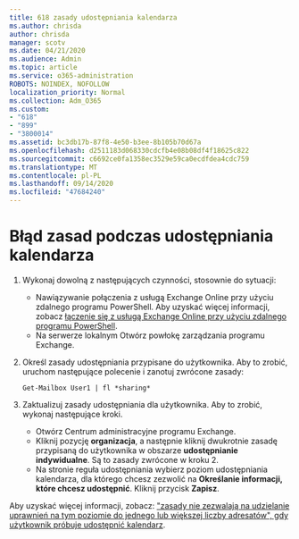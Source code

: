 ```yaml
---
title: 618 zasady udostępniania kalendarza
ms.author: chrisda
author: chrisda
manager: scotv
ms.date: 04/21/2020
ms.audience: Admin
ms.topic: article
ms.service: o365-administration
ROBOTS: NOINDEX, NOFOLLOW
localization_priority: Normal
ms.collection: Adm_O365
ms.custom:
- "618"
- "899"
- "3800014"
ms.assetid: bc3db17b-87f8-4e50-b3ee-8b105b70d67a
ms.openlocfilehash: d2511183d068330cdcfb4e08b08df4f18625c822
ms.sourcegitcommit: c6692ce0fa1358ec3529e59ca0ecdfdea4cdc759
ms.translationtype: MT
ms.contentlocale: pl-PL
ms.lasthandoff: 09/14/2020
ms.locfileid: "47684240"
---
```

# <a name="policy-error-when-sharing-a-calendar"></a>Błąd zasad podczas udostępniania kalendarza

1. Wykonaj dowolną z następujących czynności, stosownie do sytuacji:
    - Nawiązywanie połączenia z usługą Exchange Online przy użyciu zdalnego programu PowerShell. Aby uzyskać więcej informacji, zobacz [łączenie się z usługą Exchange Online przy użyciu zdalnego programu PowerShell](https://technet.microsoft.com/library/jj984289%28v=exchg.160%29.aspx).
    - Na serwerze lokalnym Otwórz powłokę zarządzania programu Exchange.
2. Określ zasady udostępniania przypisane do użytkownika. Aby to zrobić, uruchom następujące polecenie i zanotuj zwrócone zasady:

    `
    Get-Mailbox User1 | fl *sharing*
    `

3. Zaktualizuj zasady udostępniania dla użytkownika. Aby to zrobić, wykonaj następujące kroki.
    - Otwórz Centrum administracyjne programu Exchange.
    - Kliknij pozycję **organizacja**, a następnie kliknij dwukrotnie zasadę przypisaną do użytkownika w obszarze **udostępnianie indywidualne**. Są to zasady zwrócone w kroku 2.
    - Na stronie reguła udostępniania wybierz poziom udostępniania kalendarza, dla którego chcesz zezwolić na **Określanie informacji, które chcesz udostępnić**. Kliknij przycisk **Zapisz**.

Aby uzyskać więcej informacji, zobacz: ["zasady nie zezwalają na udzielanie uprawnień na tym poziomie do jednego lub większej liczby adresatów", gdy użytkownik próbuje udostępnić kalendarz](https://docs.microsoft.com/exchange/troubleshoot/calendar-sharing/policy-permissions-issue).
